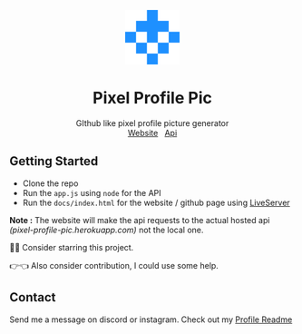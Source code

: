 <p align="center">
  <img src="https://github.com/captainayan/pixel-profile-pic/blob/main/logo.png?raw=true" width="96px"/>
  <h1 align="center">Pixel Profile Pic</h1>
  <p align="center">
    GIthub like pixel profile picture generator
    <br />
    <a href="https://captainayan.github.io/pixel-profile-pic">Website</a> &nbsp;
    <a href="https://pixel-profile-pic.herokuapp.com/api">Api</a>
  </p>
</p>

## Getting Started
- Clone the repo
- Run the `app.js` using `node` for the API
- Run the `docs/index.html` for the website / github page using [LiveServer](https://marketplace.visualstudio.com/items?itemName=ritwickdey.LiveServer)

**Note :** The website will make the api requests to the actual hosted api *(pixel-profile-pic.herokuapp.com)* not the local one.

🙏🥺 Consider starring this project.

👉👈 Also consider contribution, I could use some help.

## Contact
Send me a message on discord or instagram. Check out my [Profile Readme](https://github.com/captainAyan)
